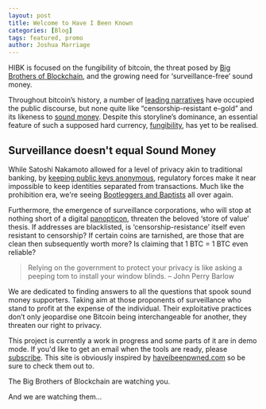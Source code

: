```yaml
---
layout: post
title: Welcome to Have I Been Known                    
categories: [Blog]
tags: featured, promo
author: Joshua Marriage
---
```


HIBK is focused on the fungibility of bitcoin, the threat posed by [Big Brothers of Blockchain](https://haveibeenknown.com/faq/), and the growing need for ‘surveillance-free’ sound money.

Throughout bitcoin’s history, a number of [leading narratives](https://medium.com/@nic__carter/visions-of-bitcoin-4b7b7cbcd24c) have occupied the public discourse, but none quite like “censorship-resistant e-gold” and its likeness to [sound money](https://en.wikipedia.org/wiki/Hard_currency). Despite this storyline’s dominance, an essential feature of such a supposed hard currency, [fungibility](https://en.wikipedia.org/wiki/Fungibility), has yet to be realised.

## Surveillance doesn't equal Sound Money

While Satoshi Nakamoto allowed for a level of privacy akin to traditional banking, by [keeping public keys anonymous](https://bitcoin.org/bitcoin.pdf), regulatory forces make it near impossible to keep identities separated from transactions. Much like the prohibition era, we're seeing [Bootleggers and Baptists](https://en.wikipedia.org/wiki/Bootleggers_and_Baptists) all over again. 

Furthermore, the emergence of surveillance corporations, who will stop at nothing short of a digital [panopticon](https://en.wikipedia.org/wiki/Panopticon), threaten the beloved ‘store of value’ thesis. If addresses are blacklisted, is ‘censorship-resistance’ itself even resistant to censorship? If certain coins are tarnished, are those that are clean then subsequently worth more? Is claiming that 1 BTC = 1 BTC even reliable?

> Relying on the government to protect your privacy is like asking a peeping tom to install your window blinds. – John Perry Barlow

We are dedicated to finding answers to all the questions that spook sound money supporters. Taking aim at those proponents of surveillance who stand to profit at the expense of the individual. Their exploitative practices don’t only jeopardise one Bitcoin being interchangeable for another, they threaten our right to privacy.

This project is currently a work in progress and some parts of it are in demo mode. If you'd like to get an email when the tools are ready, please [subscribe](https://rssmailer.app/s/hibk). This site is obviously inspired by [haveibeenpwned.com](https://haveibeenpwned.com) so be sure to check them out to.

The Big Brothers of Blockchain are watching you.

And we are watching them...
